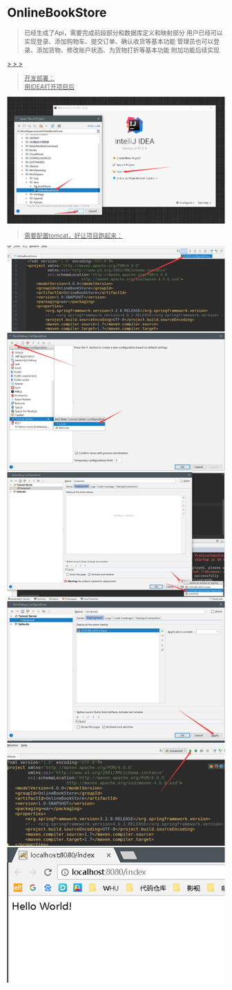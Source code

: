 # OnlineBookStore
>
> 已经生成了Api，需要完成前段部分和数据库定义和映射部分
> 用户已经可以实现登录、添加购物车、提交订单、确认收货等基本功能
> 管理员也可以登录、添加货物、修改账户状态、为货物打折等基本功能
> 附加功能后续实现
<a href='README/JavaDoc/index.html'>
>
>
>

> 开发部署：  
> 用IDEA打开项目后

<img src='README/open01.png'> 

> 需要配置tomcat，好让项目跑起来：  

<img src='README/run01.png'> 
<img src='README/run02.png'> 
<img src='README/run03.png'> 
<img src='README/run04.png'> 
<img src='README/run05.png'> 
<img src='README/run06.png'> 
